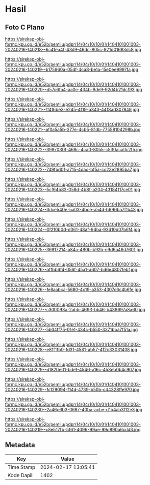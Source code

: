 # Hasil

## Foto C Plano

https://sirekap-obj-formc.kpu.go.id/e52b/pemilu/pdpr/14/04/10/10/01/1404101001003-20240216-140218--6c41ea4f-43d9-46dc-805c-921d01693dc8.jpg

https://sirekap-obj-formc.kpu.go.id/e52b/pemilu/pdpr/14/04/10/10/01/1404101001003-20240216-140219--b175960a-05df-4ca8-be1a-15e0ee9997fa.jpg

https://sirekap-obj-formc.kpu.go.id/e52b/pemilu/pdpr/14/04/10/10/01/1404101001003-20240216-140220--d57c6fa4-aa0e-434b-9de9-92d4b21dcf93.jpg

https://sirekap-obj-formc.kpu.go.id/e52b/pemilu/pdpr/14/04/10/10/01/1404101001003-20240216-140221--1f416be3-e245-4119-a343-44f8ad307849.jpg

https://sirekap-obj-formc.kpu.go.id/e52b/pemilu/pdpr/14/04/10/10/01/1404101001003-20240216-140221--af0a5a5b-377e-4cb5-81db-77558104298b.jpg

https://sirekap-obj-formc.kpu.go.id/e52b/pemilu/pdpr/14/04/10/10/01/1404101001003-20240216-140222--3997030f-468c-4ca0-80b5-c530aca0c2f5.jpg

https://sirekap-obj-formc.kpu.go.id/e52b/pemilu/pdpr/14/04/10/10/01/1404101001003-20240216-140222--749fbd0f-a715-4dac-bf5a-cc23e2895ba7.jpg

https://sirekap-obj-formc.kpu.go.id/e52b/pemilu/pdpr/14/04/10/10/01/1404101001003-20240216-140223--5cf64b83-058d-4b8f-a204-43184117ce01.jpg

https://sirekap-obj-formc.kpu.go.id/e52b/pemilu/pdpr/14/04/10/10/01/1404101001003-20240216-140224--3dce540e-5a03-4bce-a54d-b696ba7f1b43.jpg

https://sirekap-obj-formc.kpu.go.id/e52b/pemilu/pdpr/14/04/10/10/01/1404101001003-20240216-140224--0f210b0d-d361-48af-94ba-93d10d07b6f4.jpg

https://sirekap-obj-formc.kpu.go.id/e52b/pemilu/pdpr/14/04/10/10/01/1404101001003-20240216-140225--36817214-a84a-480b-b92b-e9d6a48d7601.jpg

https://sirekap-obj-formc.kpu.go.id/e52b/pemilu/pdpr/14/04/10/10/01/1404101001003-20240216-140226--af1bb6f4-056f-45a1-a607-bd6e4807febf.jpg

https://sirekap-obj-formc.kpu.go.id/e52b/pemilu/pdpr/14/04/10/10/01/1404101001003-20240216-140226--fe8aabca-5680-4c19-a353-4307c6c4b6fe.jpg

https://sirekap-obj-formc.kpu.go.id/e52b/pemilu/pdpr/14/04/10/10/01/1404101001003-20240216-140227--c300093a-2abb-4693-bb46-b438697a8a60.jpg

https://sirekap-obj-formc.kpu.go.id/e52b/pemilu/pdpr/14/04/10/10/01/1404101001003-20240216-140227--5b04ff75-01e1-434c-b550-3371bba7f51a.jpg

https://sirekap-obj-formc.kpu.go.id/e52b/pemilu/pdpr/14/04/10/10/01/1404101001003-20240216-140228--e81f1fb0-fd31-4581-ab57-412c33031408.jpg

https://sirekap-obj-formc.kpu.go.id/e52b/pemilu/pdpr/14/04/10/10/01/1404101001003-20240216-140229--d1820e01-bde1-4546-a16c-453eb0b4c907.jpg

https://sirekap-obj-formc.kpu.go.id/e52b/pemilu/pdpr/14/04/10/10/01/1404101001003-20240216-140229--fc128094-f14d-4739-b50b-c44328ffe970.jpg

https://sirekap-obj-formc.kpu.go.id/e52b/pemilu/pdpr/14/04/10/10/01/1404101001003-20240216-140230--2a46c6b3-0667-40ba-acbe-d1b4ab3f12e3.jpg

https://sirekap-obj-formc.kpu.go.id/e52b/pemilu/pdpr/14/04/10/10/01/1404101001003-20240216-140219--c8e517fb-5f61-4096-99ae-99d890a6cdd3.jpg


## Metadata

| Key        | Value               |
| ---------- | ------------------- |
| Time Stamp | 2024-02-17 13:05:41 |
| Kode Dapil | 1402                |



